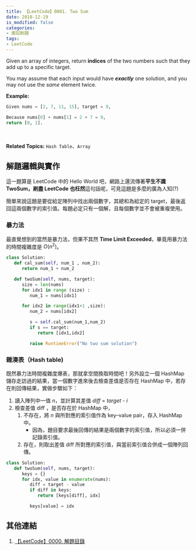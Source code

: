 ```yaml
---
title: 【LeetCode】0001. Two Sum
date: 2018-12-19
is_modified: false
categories:
- 面試刷題
tags:
- LeetCode
---
```


Given an array of integers, return  **indices**  of the two numbers such that they add up to a specific target.

<!--more-->

You may assume that each input would have  **_exactly_**  one solution, and you may not use the  _same_  element twice.

**Example:**
```python
Given nums = [2, 7, 11, 15], target = 9,

Because nums[0] + nums[1] = 2 + 7 = 9,
return [0, 1].
```
<br class="big">

**Related Topics:** `Hash Table`、`Array`



## 解題邏輯與實作
這一題算是 LeetCode 中的 Hello World 吧，網路上還流傳著**平生不識 TwoSum，刷盡 LeetCode 也枉然**這句話呢，可見這題是多麼的廣為人知(?)

簡單來說這題是要從給定陣列中找出兩個數字，其總和為給定的 target，最後返回這兩個數字的索引值。每題必定只有一個解，且每個數字並不會被重複使用。


### 暴力法
最直覺想到的當然是暴力法，但果不其然 **Time Limit Exceeded**，畢竟用暴力法的時間複雜度是 $O(n^2)$。

```python
class Solution:
   def cal_sum(self, num_1 , num_2):
      return num_1 + num_2

   def twoSum(self, nums, target):
      size = len(nums)
      for idx1 in range (size) :
         num_1 = nums[idx1]

      for idx2 in range(idx1+1 ,size):
         num_2 = nums[idx2]

         s = self.cal_sum(num_1,num_2)
         if s == target:
            return [idx1,idx2]

         raise RuntimeError("No two sum solution") 
```


### 雜湊表（Hash table)
既然暴力法時間複雜度爆表，那就拿空間換取時間吧！另外設立一個 HashMap 儲存走訪過的結果，當一個數字進來後去檢查差值是否存在 HashMap 中，若存在則回傳結果，實做步驟如下：
1. 讀入陣列中一值 _n_，並計算其差值 _diff_ = _target_ - _i_
2. 檢查差值 diff ，是否存在於 HashMap 中，
	1. 不存在，將 _n_ 與所對應的索引值作為 key–value pair，存入 HashMap 中。
		- 因為，題目要求最後回傳的結果是兩個數字的索引值，所以必須一併記錄索引值。
	2. 存在，則取出差值 diff 所對應的索引值，與當前索引值合併成一個陣列回傳。

```python
class Solution:
   def twoSum(self, nums, target):
      keys = {}
      for idx, value in enumerate(nums):
         diff = target - value
         if diff in keys:
            return [keys[diff], idx]

         keys[value] = idx
```



## 其他連結
1. [【LeetCode】0000. 解題目錄](/LeetCode-0000-Contents/)